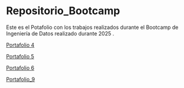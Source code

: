 # Repositorio_Bootcamp
Este es el Potafolio con los trabajos realizados durante el Bootcamp de Ingeniería de Datos realizado durante 2025 .


[Portafolio 4](https://github.com/pllanose/Repositorio_Bootcamp/tree/main/Portafolio%204)

[Portafolio 5](https://github.com/pllanose/Repositorio_Bootcamp/tree/main/Portafolio_5)

[Portafolio 6](https://github.com/pllanose/Repositorio_Bootcamp/tree/main/Portafolio_6)

[Portafolio_9](https://github.com/pllanose/Repositorio_Bootcamp/tree/main/Portafolio_9)
